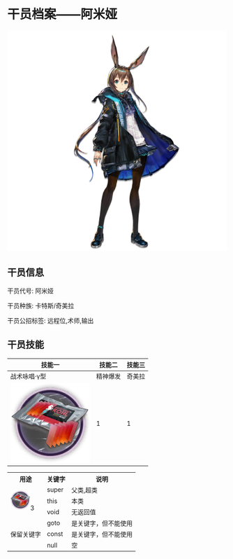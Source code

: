 # 干员档案——阿米娅

![alt 属性文本](..\oprImages\阿米娅.png)

## 干员信息

干员代号: 阿米娅

干员种族: 卡特斯/奇美拉

干员公招标签: 远程位,术师,输出



## 干员技能

| 技能一       | 技能二   | 技能三 |
| ------------ | -------- | ------ |
| 战术咏唱·γ型 | 精神爆发 | 奇美拉 |
| ![alt 属性文本](..\matIcons\白马醇.png)| 1 | 1 |


<table>
    <tbody>
    <tr>
        <th>用途</th>
        <th>关键字</th>
        <th>说明</th>
    </tr>
    <tr>
        <td rowspan="3"><img src="..\matIcons\白马醇.png" alt="白马醇" style="zoom:25%;"  />3</td>
        <td>super</td>
        <td>父类,超类</td>
    </tr>
    <tr>
        <td>this</td>
        <td>本类</td>
    </tr>
    <tr>
        <td>void</td>
        <td>无返回值</td>
    </tr>
    <tr>
        <td rowspan="3">保留关键字</td>
        <td>goto</td>
        <td>是关键字，但不能使用</td>
    </tr>
    <tr>
        <td>const</td>
        <td>是关键字，但不能使用</td>
    </tr>
    <tr>
        <td>null</td>
        <td>空</td>
    </tr>
    </tbody>
</table>

